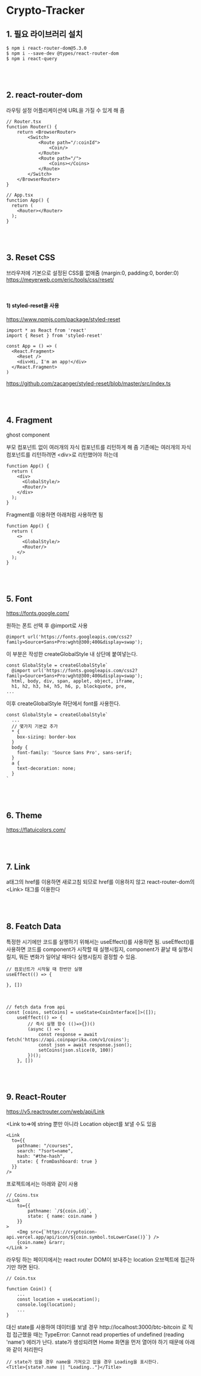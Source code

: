 # Crypto-Tracker


## 1. 필요 라이브러리 설치

```
$ npm i react-router-dom@5.3.0
$ npm i --save-dev @types/react-router-dom
$ npm i react-query
```

<br><br>

## 2. react-router-dom
라우팅 설정
어플리케이션에 URL을 가질 수 있게 해 줌

```
// Router.tsx
function Router() {
    return <BrowserRouter>
        <Switch>
            <Route path="/:coinId">
                <Coin/>
            </Route>
            <Route path="/">
                <Coins></Coins>
            </Route>
        </Switch>
    </BrowserRouter>
}

// App.tsx
function App() {
  return (
    <Router></Router>
  );
}

```

<br><br>

## 3. Reset CSS
브라우저에 기본으로 설정된 CSS를 없애줌 (margin:0, padding:0, border:0)
https://meyerweb.com/eric/tools/css/reset/

<br>

#### 1) styled-reset을 사용
https://www.npmjs.com/package/styled-reset

```
import * as React from 'react'
import { Reset } from 'styled-reset'

const App = () => (
  <React.Fragment>
    <Reset />
    <div>Hi, I'm an app!</div>
  </React.Fragment>
)
```

https://github.com/zacanger/styled-reset/blob/master/src/index.ts

<br><br>

## 4. Fragment
ghost component

부모 컴포넌트 없이 여러개의 자식 컴포넌트를 리턴하게 해 줌
기존에는 여러개의 자식 컴포넌트를 리턴하려면 \<div\>로 리턴했어야 하는데

```
function App() {
  return (
    <div>
      <GlobalStyle/>
      <Router/>
    </div>
  );
}
```

Fragment를 이용하면 아래처럼 사용하면 됨

```
function App() {
  return (
    <>
      <GlobalStyle/>
      <Router/>
    </>
  );
}
```

<br><br>


## 5. Font
https://fonts.google.com/

원하는 폰트 선택 후 @import로 사용

```
@import url('https://fonts.googleapis.com/css2?family=Source+Sans+Pro:wght@300;400&display=swap');
```

이 부분은 작성한 createGlobalStyle 내 상단에 붙여넣는다.

```
const GlobalStyle = createGlobalStyle`
  @import url('https://fonts.googleapis.com/css2?family=Source+Sans+Pro:wght@300;400&display=swap');
  html, body, div, span, applet, object, iframe,
  h1, h2, h3, h4, h5, h6, p, blockquote, pre,
...

```

이후 createGlobalStyle 하단에서 font를 사용한다.

```
const GlobalStyle = createGlobalStyle`
  ...
  // 몇가지 기본값 추가
  * {
    box-sizing: border-box
  }
  body {
    font-family: 'Source Sans Pro', sans-serif;
  }
  a {
    text-decoration: none;
  }
`
```

<br><br>

## 6. Theme
https://flatuicolors.com/

<br><br>

## 7. Link
a태그의 href를 이용하면 새로고침 되므로 href를 이용하지 않고
react-router-dom의 \<Link\> 태그를 이용한다


<br><br>

## 8. Featch Data
특정한 시기에만 코드를 실행하기 위해서는 useEffect()를 사용하면 됨.
useEffect()를 사용하면 코드를 component가 시작할 때 실행시킬지, component가 끝날 때 실행시킬지, 뭐든 변화가 일어날 때마다 실행시킬지 결정할 수 있음.

```
// 컴포넌트가 시작될 때 한번만 실행
useEffect(() => {

}, [])
```

<br>

```
// fetch data from api
const [coins, setCoins] = useState<CoinInterface[]>([]);
    useEffect(() => {
        // 즉시 실행 함수 (()=>{})()
        (async () => {
            const response = await fetch('https://api.coinpaprika.com/v1/coins');
            const json = await response.json();
            setCoins(json.slice(0, 100))
        })();
    }, [])
```

<br><br>

## 9. React-Router

https://v5.reactrouter.com/web/api/Link

\<Link to=\>에 string 뿐만 아니라 Location object를 보낼 수도 있음

```
<Link
  to={{
    pathname: "/courses",
    search: "?sort=name",
    hash: "#the-hash",
    state: { fromDashboard: true }
  }}
/>
```

프로젝트에서는 아래와 같이 사용

```
// Coins.tsx
<Link
    to={{
        pathname: `/${coin.id}`,
        state: { name: coin.name }
    }}
>
    <Img src={`https://cryptoicon-api.vercel.app/api/icon/${coin.symbol.toLowerCase()}`} />
    {coin.name} &rarr;
</Link >
```

라우팅 하는 페이지에서는 react router DOM이 보내주는 location 오브젝트에 접근하기만 하면 된다.

```
// Coin.tsx

function Coin() {
    ...
    const location = useLocation();
    console.log(location);
    ...
}
```

대신 state를 사용하여 데이터를 보낼 경우 http://localhost:3000/btc-bitcoin 로 직접 접근했을 때는 
TypeError: Cannot read properties of undefined (reading 'name') 에러가 난다.
state가 생성되려면 Home 화면을 먼저 열어야 하기 때문에 아래와 같이 처리한다

```
// state가 있을 경우 name을 가져오고 없을 경우 Loading을 표시한다.
<Title>{state?.name || "Loading.."}</Title>

```





